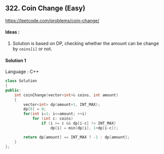 ## **322. Coin Change (Easy)** 

https://leetcode.com/problems/coin-change/



#### Ideas : 

1.  Solution is based on DP, checking whether the amount can be change by `coins[i]` or not.



#### Solution 1

Language : C++

```C++
class Solution 
{
public:
    int coinChange(vector<int>& coins, int amount) 
    {
        vector<int> dp(amount+1, INT_MAX);
        dp[0] = 0;
        for(int i=1; i<=amount; ++i)
            for (int c: coins) 
                if (i >= c && dp[i-c] != INT_MAX)
                    dp[i] = min(dp[i], 1+dp[i-c]);

        return dp[amount] == INT_MAX ? -1 : dp[amount];
    }
};
```

